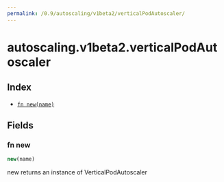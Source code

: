 ```yaml
---
permalink: /0.9/autoscaling/v1beta2/verticalPodAutoscaler/
---
```


# autoscaling.v1beta2.verticalPodAutoscaler



## Index

* [`fn new(name)`](#fn-new)

## Fields

### fn new

```ts
new(name)
```

new returns an instance of VerticalPodAutoscaler